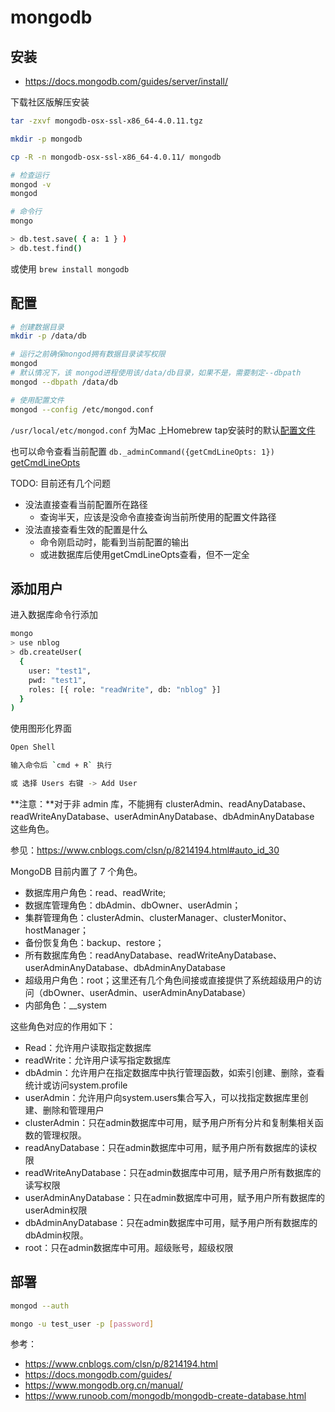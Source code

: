 # mongodb

## 安装

- https://docs.mongodb.com/guides/server/install/

下载社区版解压安装

```bash
tar -zxvf mongodb-osx-ssl-x86_64-4.0.11.tgz

mkdir -p mongodb

cp -R -n mongodb-osx-ssl-x86_64-4.0.11/ mongodb

# 检查运行
mongod -v
mongod

# 命令行
mongo

> db.test.save( { a: 1 } )
> db.test.find()
```

或使用 `brew install mongodb`

## 配置

```bash
# 创建数据目录
mkdir -p /data/db

# 运行之前确保mongod拥有数据目录读写权限
mongod
# 默认情况下，该 mongod进程使用该/data/db目录，如果不是，需要制定--dbpath
mongod --dbpath /data/db

# 使用配置文件
mongod --config /etc/mongod.conf
```

`/usr/local/etc/mongod.conf` 为Mac 上Homebrew tap安装时的默认[配置文件](https://docs.mongodb.com/manual/reference/configuration-options/)

也可以命令查看当前配置 `db._adminCommand({getCmdLineOpts: 1})` [getCmdLineOpts](https://docs.mongodb.com/manual/reference/command/getCmdLineOpts/)

TODO: 目前还有几个问题

- 没法直接查看当前配置所在路径
  - 查询半天，应该是没命令直接查询当前所使用的配置文件路径
- 没法直接查看生效的配置是什么
  - 命令刚启动时，能看到当前配置的输出
  - 或进数据库后使用getCmdLineOpts查看，但不一定全

## 添加用户

进入数据库命令行添加

```bash
mongo
> use nblog
> db.createUser(
  {
    user: "test1",
    pwd: "test1",
    roles: [{ role: "readWrite", db: "nblog" }]
  }
)
```

使用图形化界面

```bash
Open Shell

输入命令后 `cmd + R` 执行

或 选择 Users 右键 -> Add User
```

**注意：**对于非 admin 库，不能拥有 clusterAdmin、readAnyDatabase、readWriteAnyDatabase、userAdminAnyDatabase、dbAdminAnyDatabase 这些角色。

参见：https://www.cnblogs.com/clsn/p/8214194.html#auto_id_30

MongoDB 目前内置了 7 个角色。

- 数据库用户角色：read、readWrite;
- 数据库管理角色：dbAdmin、dbOwner、userAdmin；
- 集群管理角色：clusterAdmin、clusterManager、clusterMonitor、hostManager；
- 备份恢复角色：backup、restore；
- 所有数据库角色：readAnyDatabase、readWriteAnyDatabase、userAdminAnyDatabase、dbAdminAnyDatabase
- 超级用户角色：root；这里还有几个角色间接或直接提供了系统超级用户的访问（dbOwner、userAdmin、userAdminAnyDatabase）
- 内部角色：__system

这些角色对应的作用如下：

- Read：允许用户读取指定数据库
- readWrite：允许用户读写指定数据库
- dbAdmin：允许用户在指定数据库中执行管理函数，如索引创建、删除，查看统计或访问system.profile
- userAdmin：允许用户向system.users集合写入，可以找指定数据库里创建、删除和管理用户
- clusterAdmin：只在admin数据库中可用，赋予用户所有分片和复制集相关函数的管理权限。
- readAnyDatabase：只在admin数据库中可用，赋予用户所有数据库的读权限
- readWriteAnyDatabase：只在admin数据库中可用，赋予用户所有数据库的读写权限
- userAdminAnyDatabase：只在admin数据库中可用，赋予用户所有数据库的userAdmin权限
- dbAdminAnyDatabase：只在admin数据库中可用，赋予用户所有数据库的dbAdmin权限。
- root：只在admin数据库中可用。超级账号，超级权限

## 部署

```bash
mongod --auth

mongo -u test_user -p [password]
```

参考：

- https://www.cnblogs.com/clsn/p/8214194.html
- https://docs.mongodb.com/guides/
- https://www.mongodb.org.cn/manual/
- https://www.runoob.com/mongodb/mongodb-create-database.html
